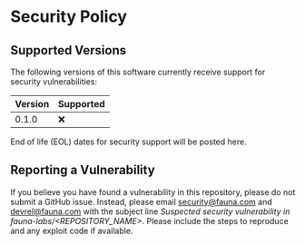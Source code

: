 # Security Policy

## Supported Versions

The following versions of this software currently receive support for
security vulnerabilities:

| Version | Supported          |
| ------- | ------------------ |
| 0.1.0 | :x:                |

End of life (EOL) dates for security support will be posted here.

## Reporting a Vulnerability

If you believe you have found a vulnerability in this repository, please
do not submit a GitHub issue. Instead, please email security@fauna.com and
devrel@fauna.com with the subject line _Suspected security vulnerability
in fauna-labs/<REPOSITORY_NAME>_. Please include the steps
to reproduce and any exploit code if available.
